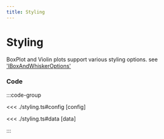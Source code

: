 ```yaml
---
title: Styling
---
```


# Styling

BoxPlot and Violin plots support various styling options. see ['IBoxAndWhiskerOptions'](/api/interfaces/interface.IBoxAndWhiskersOptions)

<script setup>
import {config} from './styling';
</script>

<BoxplotChart
  :options="config.options"
  :data="config.data"
/>

### Code

:::code-group

<<< ./styling.ts#config [config]

<<< ./styling.ts#data [data]

:::
